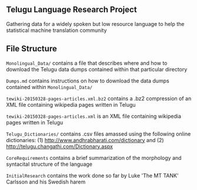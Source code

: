 ## Telugu Language Research Project

Gathering data for a widely spoken but low resource language to help the statistical machine translation community

## File Structure

`Monolingual_Data/` contains a file that describes where and how to download the Telugu data dumps contained within that particular directory

  `Dumps.md` contains instructions on how to download the data dumps contained within `Monolingual_Data/`

  `tewiki-20150328-pages-articles.xml.bz2` contains a .bz2 compression of an XML file containing wikipedia pages written in Telugu

  `tewiki-20150328-pages-articles.xml` is an XML file containing wikipedia pages written in Telugu

`Telugu_Dictionaries/` contains .csv files amassed using the following online dictionaries: (1) http://www.andhrabharati.com/dictionary and (2) http://telugu.changathi.com/Dictionary.aspx

`CoreRequirements` contains a brief summarization of the morphology and syntacital structure of the language

`InitialResearch` contains the work done so far by Luke 'The MT TANK' Carlsson and his Swedish harem


